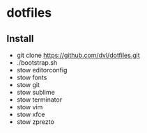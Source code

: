 dotfiles
========

Install
-------

* git clone https://github.com/dvl/dotfiles.git
* ./bootstrap.sh
* stow editorconfig
* stow fonts
* stow git 
* stow sublime
* stow terminator
* stow vim
* stow xfce
* stow zprezto
